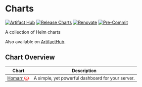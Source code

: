 # Charts

[![Artifact Hub](https://img.shields.io/endpoint?url=https://artifacthub.io/badge/repository/oben01)](https://artifacthub.io/packages/search?repo=oben01&sort=relevance)
[![Release Charts](https://github.com/oben01/charts/actions/workflows/release.yaml/badge.svg)](https://github.com/oben01/charts/actions/workflows/release.yaml)
[![Renovate](https://img.shields.io/badge/Renovate-enabled-brightgreen?logo=renovatebot&logoColor=1DDEDD)](https://renovatebot.com)
[![Pre-Commit](https://img.shields.io/badge/Pre--Commit-enabled-brightgreen?logo=pre-commit)](https://pre-commit.com)

A collection of Helm charts

Also available on [ArtifactHub](https://artifacthub.io/packages/search?repo=oben01&sort=relevance).

## Chart Overview

| Chart                                                                                                                                                                         | Description                                       |
|-------------------------------------------------------------------------------------------------------------------------------------------------------------------------------|---------------------------------------------------|
| [Homarr <img src='https://raw.githubusercontent.com/oben01/charts/main/charts/homarr/icon.svg' alt='homarr icon' width='18px' align='center' loading='lazy'>](charts/homarr/) | A simple, yet powerful dashboard for your server. |
